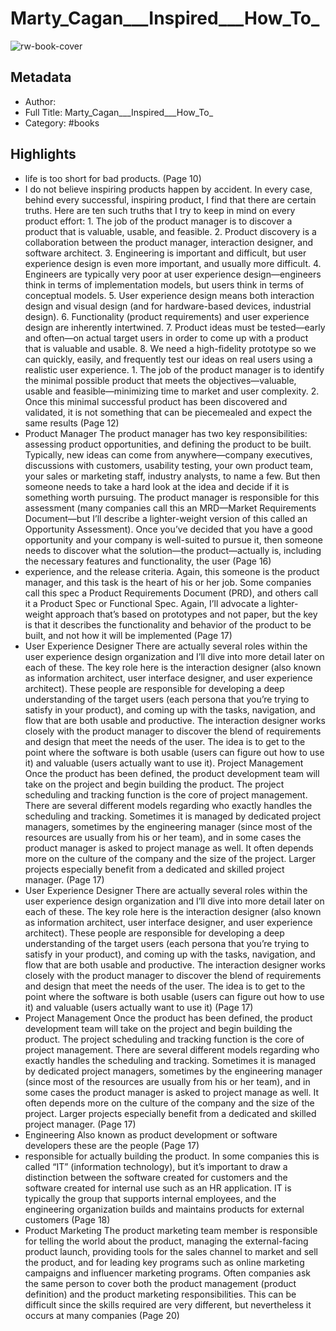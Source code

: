 # Marty_Cagan___Inspired___How_To_

![rw-book-cover](https://readwise-assets.s3.amazonaws.com/static/images/default-book-icon-0.c6917d331b03.png)

## Metadata
- Author: 
- Full Title: Marty_Cagan___Inspired___How_To_
- Category: #books

## Highlights
- life is too short for bad products. (Page 10)
- I do not believe inspiring products happen by accident. In every case, behind every successful, inspiring product, I find that there are certain truths. Here are ten such truths that I try to keep in mind on every product effort: 1. The job of the product manager is to discover a product that is valuable, usable, and feasible. 2. Product discovery is a collaboration between the product manager, interaction designer, and software architect. 3. Engineering is important and difficult, but user experience design is even more important, and usually more difficult. 4. Engineers are typically very poor at user experience design—engineers think in terms of implementation models, but users think in terms of conceptual models. 5. User experience design means both interaction design and visual design (and for hardware-based devices, industrial design). 6. Functionality (product requirements) and user experience design are inherently intertwined. 7. Product ideas must be tested—early and often—on actual target users in order to come up with a product that is valuable and usable. 8. We need a high-fidelity prototype so we can quickly, easily, and frequently test our ideas on real users using a realistic user experience. 1. The job of the product manager is to identify the minimal possible product that meets the objectives—valuable, usable and feasible—minimizing time to market and user complexity. 2. Once this minimal successful product has been discovered and validated, it is not something that can be piecemealed and expect the same results (Page 12)
- Product Manager The product manager has two key responsibilities: assessing product opportunities, and defining the product to be built. Typically, new ideas can come from anywhere—company executives, discussions with customers, usability testing, your own product team, your sales or marketing staff, industry analysts, to name a few. But then someone needs to take a hard look at the idea and decide if it is something worth pursuing. The product manager is responsible for this assessment (many companies call this an MRD—Market Requirements Document—but I’ll describe a lighter-weight version of this called an Opportunity Assessment). Once you’ve decided that you have a good opportunity and your company is well-suited to pursue it, then someone needs to discover what the solution—the product—actually is, including the necessary features and functionality, the user (Page 16)
- experience, and the release criteria. Again, this someone is the product manager, and this task is the heart of his or her job. Some companies call this spec a Product Requirements Document (PRD), and others call it a Product Spec or Functional Spec. Again, I’ll advocate a lighter-weight approach that’s based on prototypes and not paper, but the key is that it describes the functionality and behavior of the product to be built, and not how it will be implemented (Page 17)
- User Experience Designer There are actually several roles within the user experience design organization and I’ll dive into more detail later on each of these. The key role here is the interaction designer (also known as information architect, user interface designer, and user experience architect). These people are responsible for developing a deep understanding of the target users (each persona that you’re trying to satisfy in your product), and coming up with the tasks, navigation, and flow that are both usable and productive. The interaction designer works closely with the product manager to discover the blend of requirements and design that meet the needs of the user. The idea is to get to the point where the software is both usable (users can figure out how to use it) and valuable (users actually want to use it). Project Management Once the product has been defined, the product development team will take on the project and begin building the product. The project scheduling and tracking function is the core of project management. There are several different models regarding who exactly handles the scheduling and tracking. Sometimes it is managed by dedicated project managers, sometimes by the engineering manager (since most of the resources are usually from his or her team), and in some cases the product manager is asked to project manage as well. It often depends more on the culture of the company and the size of the project. Larger projects especially benefit from a dedicated and skilled project manager. (Page 17)
- User Experience Designer There are actually several roles within the user experience design organization and I’ll dive into more detail later on each of these. The key role here is the interaction designer (also known as information architect, user interface designer, and user experience architect). These people are responsible for developing a deep understanding of the target users (each persona that you’re trying to satisfy in your product), and coming up with the tasks, navigation, and flow that are both usable and productive. The interaction designer works closely with the product manager to discover the blend of requirements and design that meet the needs of the user. The idea is to get to the point where the software is both usable (users can figure out how to use it) and valuable (users actually want to use it) (Page 17)
- Project Management Once the product has been defined, the product development team will take on the project and begin building the product. The project scheduling and tracking function is the core of project management. There are several different models regarding who exactly handles the scheduling and tracking. Sometimes it is managed by dedicated project managers, sometimes by the engineering manager (since most of the resources are usually from his or her team), and in some cases the product manager is asked to project manage as well. It often depends more on the culture of the company and the size of the project. Larger projects especially benefit from a dedicated and skilled project manager. (Page 17)
- Engineering Also known as product development or software developers these are the people (Page 17)
- responsible for actually building the product. In some companies this is called “IT” (information technology), but it’s important to draw a distinction between the software created for customers and the software created for internal use such as an HR application. IT is typically the group that supports internal employees, and the engineering organization builds and maintains products for external customers (Page 18)
- Product Marketing The product marketing team member is responsible for telling the world about the product, managing the external-facing product launch, providing tools for the sales channel to market and sell the product, and for leading key programs such as online marketing campaigns and influencer marketing programs. Often companies ask the same person to cover both the product management (product definition) and the product marketing responsibilities. This can be difficult since the skills required are very different, but nevertheless it occurs at many companies (Page 20)
